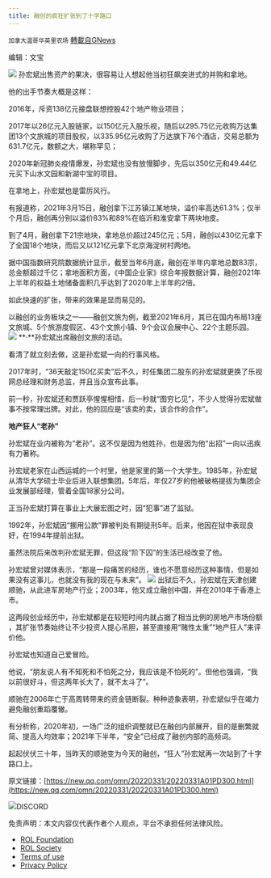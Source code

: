 ```yaml
---
title: 融创的疯狂扩张到了十字路口
---
```

`加拿大温哥华英里农场` [轉載自GNews](https://gnews.org/zh-hans/2262335/)

编辑：文宝


![](https://inews.gtimg.com/newsapp_bt/0/14688085329/1000)
孙宏斌出售资产的果决，很容易让人想起他当初狂飙突进式的并购和拿地。

他的出手节奏大概是这样：

2016年，斥资138亿元接盘联想控股42个地产物业项目；

2017年以26亿元入股链家，以150亿元入股乐视，随后以295.75亿元收购万达集团13个文旅城的项目股权，以335.95亿元收购了万达旗下76个酒店，交易总额为631.7亿元，数额之大，堪称罕见；

2020年新冠肺炎疫情爆发，孙宏斌也没有放慢脚步，先后以350亿元和49.44亿元买下山水文园和新湖中宝的项目。

在拿地上，孙宏斌也是雷厉风行。

有报道称，2021年3月15日，融创拿下江苏镇江某地块，溢价率高达61.3%；仅半个月后，融创再分别以溢价83%和89%在临沂和淮安拿下两块地皮。

到了4月，融创拿下21宗地块，拿地总价超过245亿元；5月，融创以430亿元拿下了全国18个地块，而后又以121亿元拿下北京海淀树村两地。

据中国指数研究院数据统计显示，截至当年6月底，融创在半年内拿地总数83宗，总金额超过千亿；拿地面积方面，《中国企业家》综合年报数据计算，融创2021年上半年的权益土地储备面积几乎达到了2020年上半年的2倍。

如此快速的扩张，带来的效果是显而易见的。

以融创的业务板块之一——融创文旅为例，截至2021年6月，其已在国内布局13座文旅城、5个旅游度假区、43个文旅小镇、9个会议会展中心、22个主题乐园。
![](https://inews.gtimg.com/newsapp_bt/0/14688085334/1000)
**·**孙宏斌出席融创文旅的活动。

看清了就立刻去做，这是孙宏斌一向的行事风格。

2017年时，“36天敲定150亿买卖”后不久，时任集团二股东的孙宏斌就更换了乐视网总经理和财务总监，并且当众宣布此事。

前一秒，孙宏斌还和贾跃亭惺惺相惜，后一秒就“图穷匕见”，不少人觉得孙宏斌做事不按常理出牌。对此，他的回应是“该卖的卖，该合作的合作”。

**地产狂人“老孙”**

孙宏斌在业内被称为“老孙”。这不仅是因为他姓孙，也是因为他“出招”一向以迅疾有力著称。

孙宏斌老家在山西运城的一个村里，他是家里的第一个大学生。1985年，孙宏斌从清华大学硕士毕业后进入联想集团。5年后，年仅27岁的他被破格提拔为集团企业发展部经理，管着全国18家分公司。

正当孙宏斌打算在事业上大展宏图之时，因“犯事”进了监狱。

1992年，孙宏斌因“挪用公款”罪被判处有期徒刑5年。后来，他因在狱中表现良好，在1994年提前出狱。

虽然法院后来改判孙宏斌无罪，但这段“阶下囚”的生活已经改变了他。

孙宏斌曾对媒体表示，“那是一段痛苦的经历，谁也不愿意经历这种事情，但是如果没有这事儿，也就没有我的现在与未来”。
![](https://inews.gtimg.com/newsapp_bt/0/14688085327/1000)
出狱后不久，孙宏斌在天津创建顺驰，从此进军房地产行业；2003年，他又成立融创中国，并在2010年于香港上市。

这两段创业经历中，孙宏斌都是在较短时间内就占据了相当比例的房地产市场份额 ，其扩张节奏始终让不少投资人提心吊胆，甚至直接用“赌性太重”“地产狂人”来评价他。

孙宏斌也知道自己爱冒险。

他说，“朋友说人有不知死和不怕死之分，我应该是不怕死的”。但他也强调，“我以前很好斗，但这两年长大了，就不太斗了”。

顺驰在2006年亡于高周转带来的资金链断裂。种种迹象表明，孙宏斌似乎在竭力避免融创重蹈覆辙。

有分析称，2020年初，一场广泛的组织调整就已在融创内部展开，目的是删繁就简、提高人均效率；2021年下半年，“安全”已经成了融创内部的高频词。

起起伏伏三十年，当昨天的顺驰变为今天的融创，“狂人”孙宏斌再一次站到了十字路口上。

原文链接：[https://new.qq.com/omn/20220331/20220331A01PD300.html](https://new.qq.com/omn/20220331/20220331A01PD300.html)

![](https://assets.gnews.org/wp-content/uploads/2022/03/Discord-QR-81.png)DISCORD



 

免责声明：本文内容仅代表作者个人观点，平台不承担任何法律风险。

- [ROL Foundation](https://rolfoundation.org/)
- [ROL Society](https://rolsociety.org/)
- [Terms of use](https://gnews.org/terms-of-use-3/)
- [Privacy Policy](https://gnews.org/privacy-policy/)
